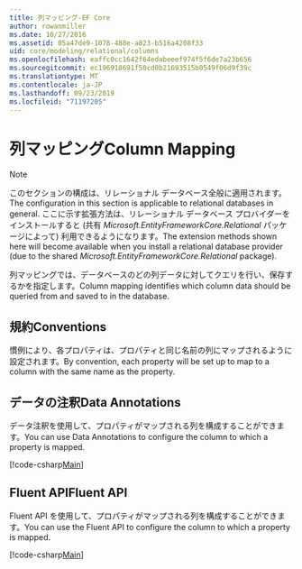 ```yaml
---
title: 列マッピング-EF Core
author: rowanmiller
ms.date: 10/27/2016
ms.assetid: 05a47de9-1078-488e-a823-b516a4208f33
uid: core/modeling/relational/columns
ms.openlocfilehash: eaffc0cc1642f64edabeeef974f5f6de7a23b656
ms.sourcegitcommit: ec196918691f50cd0b21693515b0549f06d9f39c
ms.translationtype: MT
ms.contentlocale: ja-JP
ms.lasthandoff: 09/23/2019
ms.locfileid: "71197205"
---
```

# <a name="column-mapping"></a><span data-ttu-id="be1aa-102">列マッピング</span><span class="sxs-lookup"><span data-stu-id="be1aa-102">Column Mapping</span></span>

> [!NOTE]  
> <span data-ttu-id="be1aa-103">このセクションの構成は、リレーショナル データベース全般に適用されます。</span><span class="sxs-lookup"><span data-stu-id="be1aa-103">The configuration in this section is applicable to relational databases in general.</span></span> <span data-ttu-id="be1aa-104">ここに示す拡張方法は、リレーショナル データベース プロバイダーをインストールすると (共有 *Microsoft.EntityFrameworkCore.Relational* パッケージによって) 利用できるようになります。</span><span class="sxs-lookup"><span data-stu-id="be1aa-104">The extension methods shown here will become available when you install a relational database provider (due to the shared *Microsoft.EntityFrameworkCore.Relational* package).</span></span>

<span data-ttu-id="be1aa-105">列マッピングでは、データベースのどの列データに対してクエリを行い、保存するかを指定します。</span><span class="sxs-lookup"><span data-stu-id="be1aa-105">Column mapping identifies which column data should be queried from and saved to in the database.</span></span>

## <a name="conventions"></a><span data-ttu-id="be1aa-106">規約</span><span class="sxs-lookup"><span data-stu-id="be1aa-106">Conventions</span></span>

<span data-ttu-id="be1aa-107">慣例により、各プロパティは、プロパティと同じ名前の列にマップされるように設定されます。</span><span class="sxs-lookup"><span data-stu-id="be1aa-107">By convention, each property will be set up to map to a column with the same name as the property.</span></span>

## <a name="data-annotations"></a><span data-ttu-id="be1aa-108">データの注釈</span><span class="sxs-lookup"><span data-stu-id="be1aa-108">Data Annotations</span></span>

<span data-ttu-id="be1aa-109">データ注釈を使用して、プロパティがマップされる列を構成することができます。</span><span class="sxs-lookup"><span data-stu-id="be1aa-109">You can use Data Annotations to configure the column to which a property is mapped.</span></span>

[!code-csharp[Main](../../../../samples/core/Modeling/DataAnnotations/Relational/Column.cs?highlight=13)]

## <a name="fluent-api"></a><span data-ttu-id="be1aa-110">Fluent API</span><span class="sxs-lookup"><span data-stu-id="be1aa-110">Fluent API</span></span>

<span data-ttu-id="be1aa-111">Fluent API を使用して、プロパティがマップされる列を構成することができます。</span><span class="sxs-lookup"><span data-stu-id="be1aa-111">You can use the Fluent API to configure the column to which a property is mapped.</span></span>

[!code-csharp[Main](../../../../samples/core/Modeling/FluentAPI/Relational/Column.cs?highlight=11-13)]
